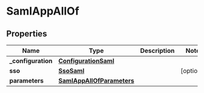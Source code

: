 

# SamlAppAllOf


## Properties

| Name | Type | Description | Notes |
|------------ | ------------- | ------------- | -------------|
|**_configuration** | [**ConfigurationSaml**](ConfigurationSaml.md) |  |  |
|**sso** | [**SsoSaml**](SsoSaml.md) |  |  [optional] |
|**parameters** | [**SamlAppAllOfParameters**](SamlAppAllOfParameters.md) |  |  |



